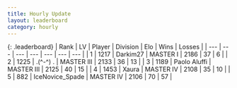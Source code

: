 ```yaml
---
title: Hourly Update
layout: leaderboard
category: hourly
---
```


{: .leaderboard}
| Rank | LV | Player | Division | Elo | Wins | Losses |
| --- | --- | --- | --- | --- | --- | --- |
| <span data-change="0">1</span> | 1217 | <span title="ID: 694036">Darkim27</span> | MASTER I | <span data-change="0">2186</span> | <span data-change="0">37</span> | <span data-change="0">6</span> |
| <span data-change="0">2</span> | 1225 | <span title="ID: 455724">.(^-^) .</span> | MASTER III | <span data-change="2">2133</span> | <span data-change="2">36</span> | <span data-change="1">13</span> |
| <span data-change="0">3</span> | 1189 | <span title="ID: 512212">Paolo Aluffi</span> | MASTER III | <span data-change="0">2125</span> | <span data-change="0">40</span> | <span data-change="0">15</span> |
| <span data-change="0">4</span> | 1453 | <span title="ID: 200908">Xaura</span> | MASTER IV | <span data-change="0">2108</span> | <span data-change="0">35</span> | <span data-change="0">10</span> |
| <span data-change="0">5</span> | 882 | <span title="ID: 597289">IceNovice_Spade</span> | MASTER IV | <span data-change="0">2106</span> | <span data-change="0">70</span> | <span data-change="0">57</span> |